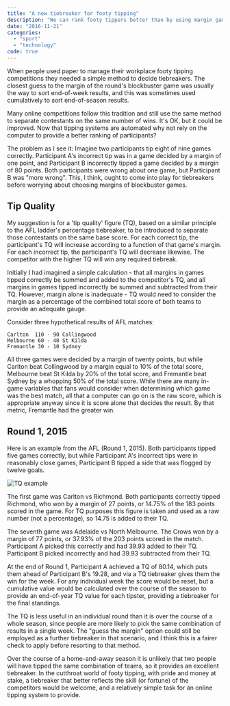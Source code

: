 ```yaml
---
title: "A new tiebreaker for footy tipping"
description: "We can rank footy tippers better than by using margin games."
date: "2016-11-21"
categories: 
  - "sport"
  - "technology"
code: true
---
```


When people used paper to manage their workplace footy tipping competitions they needed a simple method to decide tiebreakers. The closest guess to the margin of the round's blockbuster game was usually the way to sort end-of-week results, and this was sometimes used cumulatively to sort end-of-season results.

Many online competitions follow this tradition and still use the same method to separate contestants on the same number of wins. It's OK, but it could be improved. Now that tipping systems are automated why not rely on the computer to provide a better ranking of participants?

The problem as I see it: Imagine two participants tip eight of nine games correctly. Participant A's incorrect tip was in a game decided by a margin of one point, and Participant B incorrectly tipped a game decided by a margin of 80 points. Both participants were wrong about one game, but Participant B was "more wrong". This, I think, ought to come into play for tiebreakers before worrying about choosing margins of blockbuster games.

## Tip Quality

My suggestion is for a 'tip quality' figure (TQ), based on a similar principle to the AFL ladder's percentage tiebreaker, to be introduced to separate those contestants on the same base score. For each correct tip, the participant's TQ will increase according to a function of that game's margin. For each incorrect tip, the participant's TQ will decrease likewise. The competitor with the higher TQ will win any required tiebreak.

Initially I had imagined a simple calculation - that all margins in games tipped correctly be summed and added to the competitor's TQ, and all margins in games tipped incorrectly be summed and subtracted from their TQ. However, margin alone is inadequate - TQ would need to consider the margin as a percentage of the combined total score of both teams to provide an adequate gauge.

Consider three hypothetical results of AFL matches: 
```
Carlton  110 - 90 Collingwood
Melbourne 60 - 40 St Kilda
Fremantle 30 - 10 Sydney
```

All three games were decided by a margin of twenty points, but while Carlton beat Collingwood by a margin equal to 10% of the total score, Melbourne beat St Kilda by 20% of the total score, and Fremantle beat Sydney by a whopping 50% of the total score. While there are many in-game variables that fans would consider when determining which game was the best match, all that a computer can go on is the raw score, which is appropriate anyway since it is score alone that decides the result. By that metric, Fremantle had the greater win.

## Round 1, 2015

Here is an example from the AFL (Round 1, 2015). Both participants tipped five games correctly, but while Participant A's incorrect tips were in reasonably close games, Participant B tipped a side that was flogged by twelve goals.

![TQ example](/img/tq.png)

The first game was Carlton vs Richmond. Both participants correctly tipped Richmond, who won by a margin of 27 points, or 14.75% of the 183 points scored in the game. For TQ purposes this figure is taken and used as a raw number (not a percentage), so 14.75 is added to their TQ.

The seventh game was Adelaide vs North Melbourne. The Crows won by a margin of 77 points, or 37.93% of the 203 points scored in the match. Participant A picked this correctly and had 39.93 added to their TQ. Participant B picked incorrectly and had 39.93 subtracted from their TQ.

At the end of Round 1, Participant A achieved a TQ of 80.14, which puts them ahead of Participant B's 19.28, and via a TQ tiebreaker gives them the win for the week. For any individual week the score would be reset, but a cumulative value would be calculated over the course of the season to provide an end-of-year TQ value for each tipster, providing a tiebreaker for the final standings.

The TQ is less useful in an individual round than it is over the course of a whole season, since people are more likely to pick the same combination of results in a single week. The "guess the margin" option could still be employed as a further tiebreaker in that scenario, and I think this is a fairer check to apply before resorting to that method.

Over the course of a home-and-away season it is unlikely that two people will have tipped the same combination of teams, so it provides an excellent tiebreaker. In the cutthroat world of footy tipping, with pride and money at stake, a tiebreaker that better reflects the skill (or fortune) of the competitors would be welcome, and a relatively simple task for an online tipping system to provide.